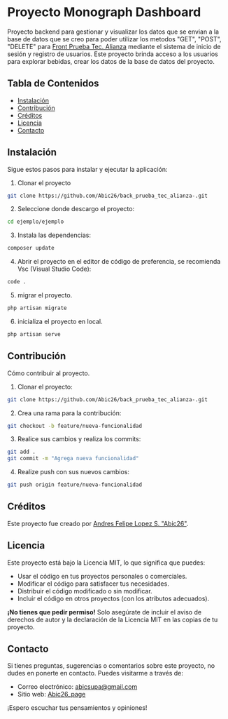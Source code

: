 # Proyecto Monograph Dashboard

Proyecto backend para gestionar y visualizar los datos que se envian a la base de datos que se creo para poder utilizar los metodos "GET", "POST", "DELETE" para [Front Prueba Tec. Alianza](https://github.com/Abic26/front_prueba_tec_alianza.git) mediante el sistema de inicio de sesión y registro de usuarios. Este proyecto brinda acceso a los usuarios para explorar bebidas, crear los datos de la base de datos del proyecto.

## Tabla de Contenidos

- [Instalación](#instalación)
- [Contribución](#Contribución)
- [Créditos](#créditos)
- [Licencia](#licencia)
- [Contacto](#contacto)

## Instalación

Sigue estos pasos para instalar y ejecutar la aplicación:

1. Clonar el proyecto 
```sh
git clone https://github.com/Abic26/back_prueba_tec_alianza-.git
```
2. Seleccione donde descargo el proyecto:
```sh
cd ejemplo/ejemplo
```
3. Instala las dependencias:
```sh
composer update
```
4. Abrir el proyecto en el editor de código de preferencia, se recomienda Vsc (Visual Studio Code):
```sh
code .
```
5. migrar el proyecto.
```sh
php artisan migrate
```
6. inicializa el proyecto en local.
```sh
php artisan serve
```

## Contribución

Cómo contribuir al proyecto.
1. Clonar el proyecto:
```sh
git clone https://github.com/Abic26/back_prueba_tec_alianza-.git
```
2. Crea una rama para la contribución: 
```sh
git checkout -b feature/nueva-funcionalidad
```
3. Realice sus cambios y realiza los commits: 
```sh
git add .
git commit -m "Agrega nueva funcionalidad"
```
4. Realize push con sus nuevos cambios: 
```sh
git push origin feature/nueva-funcionalidad
```

## Créditos

Este proyecto fue creado por [Andres Felipe Lopez S. "Abic26"](https://github.com/Abic26).

## Licencia

Este proyecto está bajo la Licencia MIT, lo que significa que puedes:

- Usar el código en tus proyectos personales o comerciales.
- Modificar el código para satisfacer tus necesidades.
- Distribuir el código modificado o sin modificar.
- Incluir el código en otros proyectos (con los atributos adecuados).

**¡No tienes que pedir permiso!** Solo asegúrate de incluir el aviso de derechos de autor y la declaración de la Licencia MIT en las copias de tu proyecto.

## Contacto

Si tienes preguntas, sugerencias o comentarios sobre este proyecto, no dudes en ponerte en contacto. Puedes visitarme a través de:

- Correo electrónico: [abicsupa@gmail.com](mailto:abicsupa@gmail.com)
- Sitio web: [Abic26_page](https://abicdev.vercel.app/)

¡Espero escuchar tus pensamientos y opiniones!


